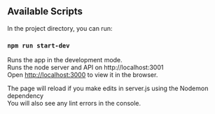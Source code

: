 ## Available Scripts

In the project directory, you can run:

### `npm run start-dev`

Runs the app in the development mode.<br>
Runs the node server and API on http://localhost:3001 <br>
Open [http://localhost:3000](http://localhost:3000) to view it in the browser.

The page will reload if you make edits in server.js using the Nodemon dependency<br>
You will also see any lint errors in the console.

